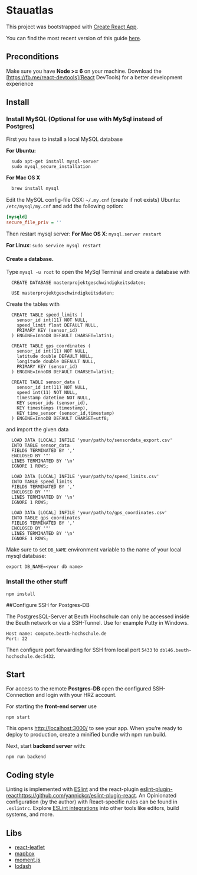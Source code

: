 # Stauatlas

This project was bootstrapped with [Create React App](https://github.com/facebookincubator/create-react-app).

You can find the most recent version of this guide [here](https://github.com/facebookincubator/create-react-app/blob/master/packages/react-scripts/template/README.md).

## Preconditions

Make sure you have **Node >= 6** on your machine.
Download the [https://fb.me/react-devtools](React DevTools) for a better development experience

## Install

### Install MySQL (Optional for use with MySql instead of Postgres)
First you have to install a local MySQL database

**For Ubuntu:**
```
  sudo apt-get install mysql-server
  sudo mysql_secure_installation
```

**For Mac OS X**

```bash
  brew install mysql
```

Edit the MySQL config-file
OSX: `~/.my.cnf` (create if not exists)
Ubuntu: `/etc/mysql/my.cnf`
and add the following option:

```ini
[mysqld]
secure_file_priv = ''
```

Then restart mysql server:
**For Mac OS X**: `mysql.server restart`

**For Linux**: `sudo service mysql restart`


#### Create a database.
Type `mysql -u root` to open the MySql Terminal
and create a database with
```
  CREATE DATABASE masterprojektgeschwindigkeitsdaten;

  USE masterprojektgeschwindigkeitsdaten;
```

Create the tables with
```
  CREATE TABLE speed_limits (
    sensor_id int(11) NOT NULL,
    speed_limit float DEFAULT NULL,
    PRIMARY KEY (sensor_id)
  ) ENGINE=InnoDB DEFAULT CHARSET=latin1;

  CREATE TABLE gps_coordinates (
    sensor_id int(11) NOT NULL,
    latitude double DEFAULT NULL,
    longitude double DEFAULT NULL,
    PRIMARY KEY (sensor_id)
  ) ENGINE=InnoDB DEFAULT CHARSET=latin1;

  CREATE TABLE sensor_data (
    sensor_id int(11) NOT NULL,
    speed int(11) NOT NULL,
    timestamp datetime NOT NULL,
    KEY sensor_ids (sensor_id),
    KEY timestamps (timestamp),
    KEY time_sensor (sensor_id,timestamp)
  ) ENGINE=InnoDB DEFAULT CHARSET=utf8;

```

and import the given data

```
  LOAD DATA [LOCAL] INFILE 'your/path/to/sensordata_export.csv'
  INTO TABLE sensor_data
  FIELDS TERMINATED BY ','
  ENCLOSED BY '"'
  LINES TERMINATED BY '\n'
  IGNORE 1 ROWS;

  LOAD DATA [LOCAL] INFILE 'your/path/to/speed_limits.csv'
  INTO TABLE speed_limits
  FIELDS TERMINATED BY ','
  ENCLOSED BY '"'
  LINES TERMINATED BY '\n'
  IGNORE 1 ROWS;

  LOAD DATA [LOCAL] INFILE 'your/path/to/gps_coordinates.csv'
  INTO TABLE gps_coordinates
  FIELDS TERMINATED BY ','
  ENCLOSED BY '"'
  LINES TERMINATED BY '\n'
  IGNORE 1 ROWS;
```

Make sure to set `DB_NAME` environment variable to the name of your local mysql database:

```
export DB_NAME=<your db name>
```

### Install the other stuff

```
npm install
```

##Configure SSH for Postgres-DB

The PostgresSQL-Server at Beuth Hochschule can only be accessed inside the Beuth network or via a SSH-Tunnel. 
Use for example Putty in Windows.


```
Host name: compute.beuth-hochschule.de
Port: 22
```

Then configure port forwarding for SSH from local port ``5433`` to ``dbl46.beuth-hochschule.de:5432``. 

## Start

For access to the remote **Postgres-DB** open the configured SSH-Connection and login with your HRZ account. 

For starting the **front-end server** use

```
npm start
```

This opens [http://localhost:3000/](http://localhost:3000/) to see your app.
When you’re ready to deploy to production, create a minified bundle with npm run build.


Next, start **backend server** with:

```
npm run backend
```

## Coding style
Linting is implemented with [ESlint](http://eslint.org/) and the react-plugin [eslint-plugin-react]()https://github.com/yannickcr/eslint-plugin-react. An
Opinionated configuration (by the author) with React-specific
rules can be found in `.eslintrc`.
Explore [ESLint integrations](https://eslint.org/docs/user-guide/integrations) into other tools like editors, build systems, and more.


## Libs
- [react-leaflet](https://github.com/PaulLeCam/react-leaflet)
- [mapbox](https://www.mapbox.com)
- [moment.js](http://momentjs.com/docs/)
- [lodash](https://lodash.com/docs)
